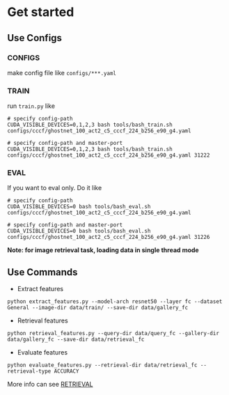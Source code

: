 # Get started

## Use Configs

### CONFIGS

make config file like `configs/***.yaml`

### TRAIN

run `train.py` like

```shell
# specify config-path
CUDA_VISIBLE_DEVICES=0,1,2,3 bash tools/bash_train.sh configs/cccf/ghostnet_100_act2_c5_cccf_224_b256_e90_g4.yaml

# specify config-path and master-port
CUDA_VISIBLE_DEVICES=0,1,2,3 bash tools/bash_train.sh configs/cccf/ghostnet_100_act2_c5_cccf_224_b256_e90_g4.yaml 31222
```

### EVAL

If you want to eval only. Do it like

```shell
# specify config-path
CUDA_VISIBLE_DEVICES=0 bash tools/bash_eval.sh configs/cccf/ghostnet_100_act2_c5_cccf_224_b256_e90_g4.yaml

# specify config-path and master-port
CUDA_VISIBLE_DEVICES=0 bash tools/bash_eval.sh configs/cccf/ghostnet_100_act2_c5_cccf_224_b256_e90_g4.yaml 31226
```

**Note: for image retrieval task, loading data in single thread mode**

## Use Commands

* Extract features

```shell
python extract_features.py --model-arch resnet50 --layer fc --dataset General --image-dir data/train/ --save-dir data/gallery_fc
```

* Retrieval features

```shell
python retrieval_features.py --query-dir data/query_fc --gallery-dir data/gallery_fc --save-dir data/retrieval_fc
```

* Evaluate features

```shell
python evaluate_features.py --retrieval-dir data/retrieval_fc --retrieval-type ACCURACY
```

More info can see [RETRIEVAL](https://github.com/zjykzj/SimpleIR/tree/main/tools/retrieval)